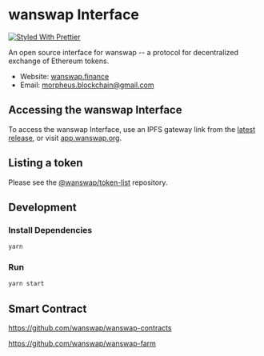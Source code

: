 # wanswap Interface

[![Styled With Prettier](https://img.shields.io/badge/code_style-prettier-ff69b4.svg)](https://prettier.io/)

An open source interface for wanswap -- a protocol for decentralized exchange of Ethereum tokens.

- Website: [wanswap.finance](https://wanswap.finance/)
- Email: [morpheus.blockchain@gmail.com](mailto:morpheus.blockchain@gmail.com)

## Accessing the wanswap Interface

To access the wanswap Interface, use an IPFS gateway link from the
[latest release](https://github.com/wanswap/wanswap-interface/releases/latest), 
or visit [app.wanswap.org](https://wanswap.finance).

## Listing a token

Please see the
[@wanswap/token-list](https://github.com/wanswap/token-list) 
repository.

## Development

### Install Dependencies

```bash
yarn
```

### Run

```bash
yarn start
```


## Smart Contract

https://github.com/wanswap/wanswap-contracts

https://github.com/wanswap/wanswap-farm




